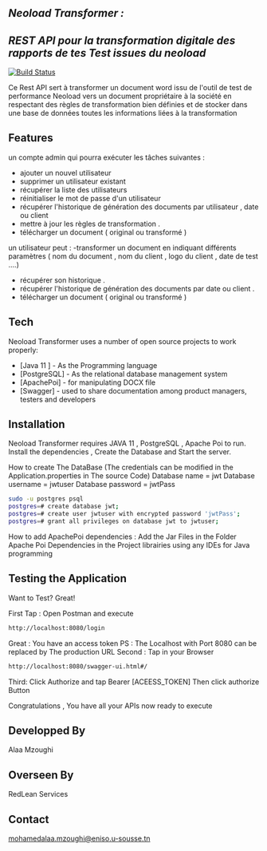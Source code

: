 #
## _Neoload Transformer :_
## _REST API pour la transformation digitale des rapports de tes Test issues du  neoload_


[![Build Status](https://travis-ci.org/joemccann/dillinger.svg?branch=master#)](https://travis-ci.org/joemccann/dillinger)

Ce Rest API sert à transformer un document word issu de l'outil de test de performance Neoload vers un document propriétaire à la société en respectant des règles de transformation bien définies et de stocker dans une base de données toutes les informations liées à la transformation


## Features
un compte admin qui pourra exécuter les tâches suivantes :
- ajouter un nouvel utilisateur
- supprimer un  utilisateur existant
- récupérer la liste des utilisateurs
- réinitialiser le mot de passe d'un utilisateur
- récupérer l'historique de génération des documents par  utilisateur , date ou client
- mettre à jour les règles de transformation .
- télécharger un document ( original ou transformé )

un utilisateur peut :
-transformer un document en indiquant différents paramètres ( nom du document , nom du client , logo du client , date de test ....)
- récupérer son historique .
- récupérer l'historique de génération des documents par date ou client .
- télécharger un document ( original ou transformé )



## Tech

Neoload Transformer uses a number of open source projects to work properly:

- [Java 11 ] - As the Programming language
- [PostgreSQL] - As the relational database management system
- [ApachePoi] - for manipulating DOCX file
- [Swagger] - used to share documentation among product managers, testers and developers


## Installation

Neoload Transformer requires JAVA 11 , PostgreSQL , Apache Poi to run.
Install the dependencies , Create the Database  and Start the server.

How to create The DataBase (The credentials can be modified in the Application.properties in The source Code)
Database name = jwt
Database username = jwtuser
Database password = jwtPass

```sh
sudo -u postgres psql
postgres=# create database jwt;
postgres=# create user jwtuser with encrypted password 'jwtPass';
postgres=# grant all privileges on database jwt to jwtuser;
```

How to add ApachePoi dependencies :
Add the Jar Files in the Folder Apache Poi Dependencies in the Project librairies using any IDEs for Java programming



## Testing the Application

Want to Test? Great!



First Tap :
Open Postman and execute
```sh
http://localhost:8080/login
```
Great : You have an access token
PS : The Localhost with Port 8080 can be replaced by The production URL
Second :
Tap in your Browser
```sh
http://localhost:8080/swagger-ui.html#/
```

Third:
Click Authorize and tap
Bearer [ACEESS_TOKEN]
Then click authorize Button

Congratulations , You have all your APIs now ready to execute

## Developped By
Alaa Mzoughi
## Overseen By
RedLean Services
## Contact 
mohamedalaa.mzoughi@eniso.u-sousse.tn

  